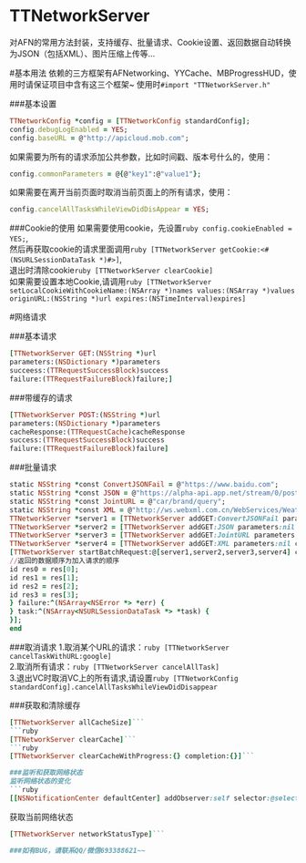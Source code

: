 # TTNetworkServer
对AFN的常用方法封装，支持缓存、批量请求、Cookie设置、返回数据自动转换为JSON（包括XML）、图片压缩上传等...

#基本用法
依赖的三方框架有AFNetworking、YYCache、MBProgressHUD，使用时请保证项目中含有这三个框架~
使用时`#import "TTNetworkServer.h"`

###基本设置
```ruby
TTNetworkConfig *config = [TTNetworkConfig standardConfig];
config.debugLogEnabled = YES;
config.baseURL = @"http://apicloud.mob.com";
```

如果需要为所有的请求添加公共参数，比如时间戳、版本号什么的，使用：  
```ruby
config.commonParameters = @{@"key1":@"value1"};
```  
如果需要在离开当前页面时取消当前页面上的所有请求，使用：  
```ruby
config.cancelAllTasksWhileViewDidDisAppear = YES;
```  

###Cookie的使用
如果需要使用cookie，先设置```ruby
config.cookieEnabled = YES;```,  
然后再获取cookie的请求里面调用```ruby
[TTNetworkServer getCookie:<#(NSURLSessionDataTask *)#>]```,  
退出时清除cookie```ruby
[TTNetworkServer clearCookie]```  
如果需要设置本地Cookie,请调用```ruby
[TTNetworkServer setLocalCookieWithCookieName:(NSArray *)names values:(NSArray *)values originURL:(NSString *)url expires:(NSTimeInterval)expires]```  

#网络请求

###基本请求
```ruby
[TTNetworkServer GET:(NSString *)url
parameters:(NSDictionary *)parameters
succeess:(TTRequestSuccessBlock)success
failure:(TTRequestFailureBlock)failure;]
```

###带缓存的请求
```ruby
[TTNetworkServer POST:(NSString *)url
parameters:(NSDictionary *)parameters
cacheResponse:(TTRequestCache)cacheResponse
success:(TTRequestSuccessBlock)success
failure:(TTRequestFailureBlock)failure]
```

###批量请求
```ruby
static NSString *const ConvertJSONFail = @"https://www.baidu.com";           
static NSString *const JSON = @"https://alpha-api.app.net/stream/0/posts/stream/global";        
static NSString *const JointURL = @"car/brand/query";       
static NSString *const XML = @"http://ws.webxml.com.cn/WebServices/WeatherWS.asmx/getRegionDataset";         
TTNetworkServer *server1 = [TTNetworkServer addGET:ConvertJSONFail parameters:nil cacheResponse:nil];           
TTNetworkServer *server2 = [TTNetworkServer addGET:JSON parameters:nil cacheResponse:nil];       
TTNetworkServer *server3 = [TTNetworkServer addGET:JointURL parameters:@{@"key":@"112fcd924b710"} cacheResponse:nil];             
TTNetworkServer *server4 = [TTNetworkServer addGET:XML parameters:nil cacheResponse:nil];      
[TTNetworkServer startBatchRequest:@[server1,server2,server3,server4] cacheResponse:nil     success:^(NSArray<id> *res) {    
//返回的数据顺序为加入请求的顺序     
id res0 = res[0];             
id res1 = res[1];             
id res2 = res[2];             
id res3 = res[3];            
} failure:^(NSArray<NSError *> *err) {             
} task:^(NSArray<NSURLSessionDataTask *> *task) {            
}];
end
```
###取消请求
1.取消某个URL的请求：```ruby
[TTNetworkServer cancelTaskWithURL:google]```    
2.取消所有请求：```ruby
[TTNetworkServer cancelAllTask]```      
3.退出VC时取消VC上的所有请求,请设置```ruby
[TTNetworkConfig standardConfig].cancelAllTasksWhileViewDidDisappear```   

###获取和清除缓存
```ruby
[TTNetworkServer allCacheSize]```    
```ruby
[TTNetworkServer clearCache]```      
```ruby
[TTNetworkServer clearCacheWithProgress:{} completion:{}]```   

###监听和获取网络状态
监听网络状态的变化     
```ruby
[[NSNotificationCenter defaultCenter] addObserver:self selector:@selector(networkStatusChange) name:TTNetworkStatusDidChangeNotification object:nil]
```
获取当前网络状态    
```ruby
[TTNetworkServer networkStatusType]```    

###如有BUG，请联系QQ/微信693388621~~



